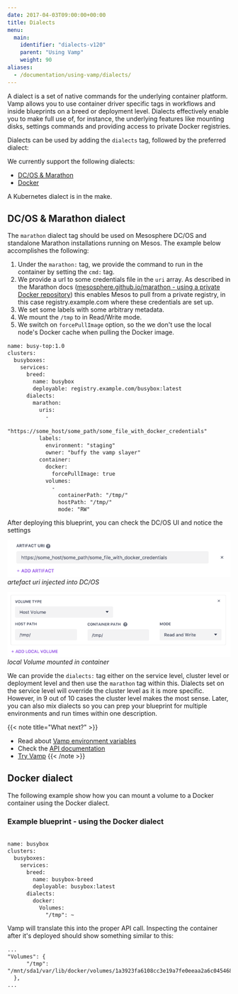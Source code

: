 ```yaml
---
date: 2017-04-03T09:00:00+00:00
title: Dialects
menu:
  main:
    identifier: "dialects-v120"
    parent: "Using Vamp"
    weight: 90
aliases:
  - /documentation/using-vamp/dialects/
---
```


A dialect is a set of native commands for the underlying container platform. Vamp allows you to use container driver
specific tags in workflows and inside blueprints on a breed or deployment level. Dialects effectively enable you to make
full use of, for instance, the underlying features like mounting disks, settings commands and providing access to private
Docker registries.

Dialects can be used by adding the `dialects` tag, followed by the preferred dialect:

We currently support the following dialects:

- [DC/OS & Marathon](/documentation/using-vamp/v1.0.0/dialects/#dc-os-marathon-dialect)
- [Docker](/documentation/using-vamp/v1.0.0/dialects/#docker-dialect)

A Kubernetes dialect is in the make.

## DC/OS & Marathon dialect

The `marathon` dialect tag should be used on Mesosphere DC/OS and standalone Marathon installations running on Mesos.
The example below accomplishes the following:

1. Under the `marathon:` tag, we provide the command to run in the container by setting the `cmd:` tag.
2. We provide a url to some credentials file in the `uri` array. As described in the Marathon docs ([mesosphere.github.io/marathon - using a private Docker repository](https://mesosphere.github.io/marathon/docs/native-docker.html#using-a-private-docker-repository)) this enables Mesos
   to pull from a private registry, in this case registry.example.com where these credentials are set up.
3. We set some labels with some arbitrary metadata.
4. We mount the `/tmp` to in Read/Write mode.
5. We switch on `forcePullImage` option, so the we don't use the local node's Docker cache when pulling the Docker image.

```
name: busy-top:1.0
clusters:
  busyboxes:
    services:
      breed:
        name: busybox
        deployable: registry.example.com/busybox:latest
      dialects:
        marathon:
          uris:
            -
              "https://some_host/some_path/some_file_with_docker_credentials"
          labels:
            environment: "staging"
            owner: "buffy the vamp slayer"
          container:
            docker:
              forcePullImage: true
            volumes:
              -
                containerPath: "/tmp/"
                hostPath: "/tmp/"
                mode: "RW"
```

After deploying this blueprint, you can check the DC/OS UI and notice the settings

![](/images/screens/dcos_artefact_uri.png)
_artefact uri injected into DC/OS_

![](/images/screens/dcos_volume_mount.png)
_local Volume mounted in container_

We can provide the `dialects:` tag either on the service level, cluster level or deployment level and then use the `marathon`
tag within this. Dialects set on the service level will override the cluster level as it is more specific. However, in 9
out of 10 cases the cluster level makes the most sense. Later, you can also mix dialects so you can prep your blueprint
for multiple environments and run times within one description.

{{< note title="What next?" >}}

- Read about [Vamp environment variables](/documentation/using-vamp/v1.0.0/environment-variables/)
- Check the [API documentation](/documentation/api/api-reference)
- [Try Vamp](/documentation/installation/hello-world)
  {{< /note >}}

## Docker dialect

The following example show how you can mount a volume to a Docker container using the Docker dialect.

### Example blueprint - using the Docker dialect

```

name: busybox
clusters:
  busyboxes:
    services:
      breed:
        name: busybox-breed
        deployable: busybox:latest
      dialects:
        docker:
          Volumes:
            "/tmp": ~
```

Vamp will translate this into the proper API call. Inspecting the container after it's deployed should show something similar to this:

```
...
"Volumes": {
      "/tmp": "/mnt/sda1/var/lib/docker/volumes/1a3923fa6108cc3e19a7fe0eeaa2a6c0454688ca6165d1919bf647f5f370d4d5/_data"
  },
...
```
